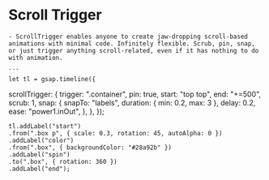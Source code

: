 # Scroll Trigger
    - ScrollTrigger enables anyone to create jaw-dropping scroll-based animations with minimal code. Infinitely flexible. Scrub, pin, snap, or just trigger anything scroll-related, even if it has nothing to do with animation.

    ```
    let tl = gsap.timeline({
  scrollTrigger: {
    trigger: ".container", <!---start the animation when ".box" enters the viewport (once) --->
    pin: true, <!--- pin the trigger element while active --->
    start: "top top", <!--- when the top of the trigger hits the top of the viewport --->
    end: "+=500", <!--- end after scrolling 500px beyond the start --->
    scrub: 1, <!--- smooth scrubbing, takes 1 second to "catch up" to the scrollbar --->
    snap: {
      snapTo: "labels", <!--- snap to the closest label in the timeline --->
      duration: { min: 0.2, max: 3 }, <!--- the snap animation should be at least 0.2 seconds, but no more than 3 seconds (determined by velocity) --->
      delay: 0.2, <!--- wait 0.2 seconds from the last scroll event before doing the snapping --->
      ease: "power1.inOut", <!--- the ease of the snap animation ("power3" by default) --->
    },
  },
});

  ```
tl.addLabel("start")
  .from(".box p", { scale: 0.3, rotation: 45, autoAlpha: 0 })
  .addLabel("color")
  .from(".box", { backgroundColor: "#28a92b" })
  .addLabel("spin")
  .to(".box", { rotation: 360 })
  .addLabel("end");

  